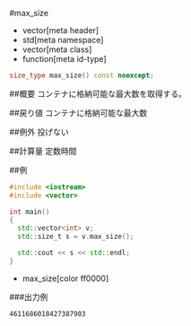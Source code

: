 #max_size
* vector[meta header]
* std[meta namespace]
* vector[meta class]
* function[meta id-type]

```cpp
size_type max_size() const noexcept;
```

##概要
コンテナに格納可能な最大数を取得する。


##戻り値
コンテナに格納可能な最大数


##例外
投げない


##計算量
定数時間


##例
```cpp
#include <iostream>
#include <vector>

int main()
{
  std::vector<int> v;
  std::size_t s = v.max_size();

  std::cout << s << std::endl;
}
```
* max_size[color ff0000]

###出力例
```
4611686018427387903
```


